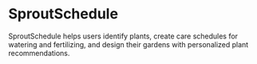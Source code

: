 # SproutSchedule
SproutSchedule helps users identify plants, create care schedules for watering and fertilizing, and design their gardens with personalized plant recommendations.
